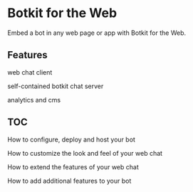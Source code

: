 # Botkit for the Web

Embed a bot in any web page or app with Botkit for the Web.

## Features

web chat client

self-contained botkit chat server

analytics and cms


## TOC

How to configure, deploy and host your bot

How to customize the look and feel of your web chat

How to extend the features of your web chat

How to add additional features to your bot
